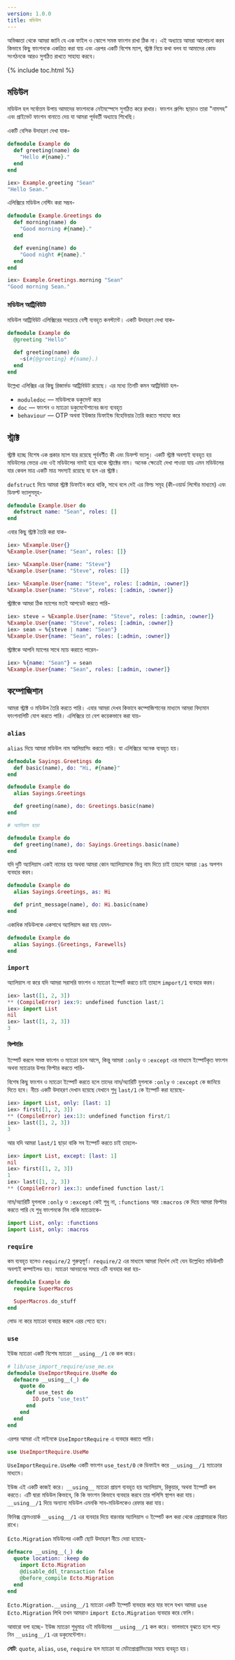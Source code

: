 ```yaml
---
version: 1.0.0
title: মডিউল 
---
```


অভিজ্ঞতা থেকে আমরা জানি যে এক ফাইল ও স্কোপে সমস্ত ফাংশন রাখা ঠিক না। এই অধ্যায়ে আমরা আলোচনা করব কিভাবে কিছু ফাংশনকে একত্রিত করা যায় এবং এরপর একটি বিশেষ ম্যাপ, স্ট্রাক্ট নিয়ে কথা বলব যা আমাদের কোড সংগঠনকে আরও সুগঠিত রাখতে সাহায্য করবে। 

{% include toc.html %}

## মডিউল 

মডিউল হল সর্বোত্তম উপায় আমাদের ফাংশনকে নেইমস্পেসে সুগঠিত করে রাখার। ফাংশন গ্রুপিং ছাড়াও তারা "নামসহ" এবং প্রাইভেট ফাংশন বানাতে দেয় যা আমরা পূর্ববর্তী অধ্যায়ে শিখেছি। 

একটি বেসিক উদাহরণ দেখা যাক- 

``` elixir
defmodule Example do
  def greeting(name) do
    "Hello #{name}."
  end
end

iex> Example.greeting "Sean"
"Hello Sean."
```

এলিক্সিরে মডিউল নেস্টিং করা সম্ভব- 

```elixir
defmodule Example.Greetings do
  def morning(name) do
    "Good morning #{name}."
  end

  def evening(name) do
    "Good night #{name}."
  end
end

iex> Example.Greetings.morning "Sean"
"Good morning Sean."
```

### মডিউল আট্রিবিউট 

মডিউল আট্রিবিউট এলিক্সিরের সবচেয়ে বেশী ব্যবহৃত কনস্ট্যান্ট। একটি উদাহরণ দেখা যাক-

```elixir
defmodule Example do
  @greeting "Hello"

  def greeting(name) do
    ~s(#{@greeting} #{name}.)
  end
end
```

উল্লেখ্য এলিক্সির এর কিছু রিজার্ভড আট্রিবিউট রয়েছে। এর মধ্যে তিনটি কমন আট্রিবিউট হল- 

+ `moduledoc` — মডিউলকে ডকুমেন্ট করে
+ `doc` — ফাংশন ও ম্যাক্রো ডকুমেন্টেশানের জন্য ব্যবহৃত
+ `behaviour` — OTP অথবা ইউজার ডিফাইন্ড বিহেভিয়ার তৈরি করতে সাহায্য করে

## স্ট্রাক্ট 

স্ট্রাক্ট হচ্ছে বিশেষ এক প্রকার ম্যাপ যার রয়েছে পূর্ববর্ণীত কী এবং ডিফল্ট ভ্যালু। একটি স্ট্রাক্ট অবশ্যই ব্যবহৃত হয় মডিউলের ভেতর এবং ওই মডিউলের নামই হয়ে থাকে স্ট্রাক্টের নাম। অনেক ক্ষেত্রেই দেখা পাওয়া যায় এমন মডিউলের যার কেবল মাত্র একটি মাত্র সদস্যই রয়েছে যা হল এর স্ট্রাক্ট। 

`defstruct` দিয়ে আমরা স্ট্রাক্ট ডিফাইন করে থাকি, সাথে বলে দেই এর ফিল্ড সমূহ (কী-ওয়ার্ড লিস্টের মাধ্যমে) এবং ডিফল্ট ভ্যালুসমূহ- 

```elixir
defmodule Example.User do
  defstruct name: "Sean", roles: []
end
```

এবার কিছু স্ট্রাক্ট তৈরি করা যাক- 

```elixir
iex> %Example.User{}
%Example.User{name: "Sean", roles: []}

iex> %Example.User{name: "Steve"}
%Example.User{name: "Steve", roles: []}

iex> %Example.User{name: "Steve", roles: [:admin, :owner]}
%Example.User{name: "Steve", roles: [:admin, :owner]}
```
স্ট্রাক্টকে আমরা ঠিক ম্যাপের মতই আপডেট করতে পারি- 

```elixir
iex> steve = %Example.User{name: "Steve", roles: [:admin, :owner]}
%Example.User{name: "Steve", roles: [:admin, :owner]}
iex> sean = %{steve | name: "Sean"}
%Example.User{name: "Sean", roles: [:admin, :owner]}
```

স্ট্রাক্টকে আপনি ম্যাপের সাথে ম্যাচ করাতে পারেন-

```elixir
iex> %{name: "Sean"} = sean
%Example.User{name: "Sean", roles: [:admin, :owner]}
```

## কম্পোজিশান 

আমরা স্ট্রাক্ট ও মডিউল তৈরি করতে পারি। এবার আমরা দেখব কিভাবে কম্পোজিশানের মাধ্যমে আমরা বিদ্যমান ফাংশনালিটি যোগ করতে পারি। এলিক্সিরে তা বেশ কয়েকভাবে করা যায়- 

### `alias`

`alias` দিয়ে আমরা মডিউল নাম আলিয়াসিং করতে পারি। যা এলিক্সিরে অনেক ব্যবহৃত হয়। 

```elixir
defmodule Sayings.Greetings do
  def basic(name), do: "Hi, #{name}"
end

defmodule Example do
  alias Sayings.Greetings

  def greeting(name), do: Greetings.basic(name)
end

# অ্যালিয়াস ছাড়া 

defmodule Example do
  def greeting(name), do: Sayings.Greetings.basic(name)
end
```

যদি দুটি অ্যালিয়াস একই নামের হয় অথবা আমরা কোন অ্যালিয়াসকে ভিন্ন নাম দিতে চাই তাহলে আমরা `:as` অপশন ব্যবহার করব। 

```elixir
defmodule Example do
  alias Sayings.Greetings, as: Hi

  def print_message(name), do: Hi.basic(name)
end
```

একাধিক মডিউলকে একসাথে অ্যালিয়াস করা যায় যেমন-  

```elixir
defmodule Example do
  alias Sayings.{Greetings, Farewells}
end
```

### `import`

অ্যালিয়াস না করে যদি আমরা সরাসরি ফাংশন ও ম্যাক্রো ইম্পোর্ট করতে চাই তাহলে `import/1` ব্যবহার করব। 

```elixir
iex> last([1, 2, 3])
** (CompileError) iex:9: undefined function last/1
iex> import List
nil
iex> last([1, 2, 3])
3
```

#### ফিল্টারিং 

ইম্পোর্ট করলে সমস্ত ফাংশন ও ম্যাক্রো চলে আসে, কিন্তু আমরা `:only` ও `:except` এর মাধ্যমে ইম্পোর্টকৃত ফাংশন অথবা ম্যাক্রোর উপর ফিল্টার করতে পারি- 

বিশেষ কিছু ফাংশন ও ম্যাক্রো ইম্পোর্ট করতে হলে তাদের নাম/অ্যারিটি যুগলকে `:only` ও `:except` কে জানিয়ে দিতে হবে। নীচে একটি উদাহরণ দেখান হয়েছে যেখানে শুধু `last/1` কে ইম্পোর্ট করা হয়েছে-

```elixir
iex> import List, only: [last: 1]
iex> first([1, 2, 3])
** (CompileError) iex:13: undefined function first/1
iex> last([1, 2, 3])
3
```

আর যদি আমরা `last/1` ছাড়া বাকি সব ইম্পোর্ট করতে চাই তাহলে- 

```elixir
iex> import List, except: [last: 1]
nil
iex> first([1, 2, 3])
1
iex> last([1, 2, 3])
** (CompileError) iex:3: undefined function last/1
```

নাম/অ্যারিটি যুগলকে `:only` ও `:except` কেই শুধু না, `:functions` আর `:macros` কে দিয়ে আমরা ফিল্টার করতে পারি যে শুধু ফাংশনকে নিব নাকি ম্যাক্রোকে-

```elixir
import List, only: :functions
import List, only: :macros
```

### `require`

কম ব্যবহৃত হলেও `require/2` গুরুত্বপূর্ণ। `require/2` এর মাধ্যমে আমরা নির্দেশ দেই যেন উল্লেখিত মডিউলটি অবশ্যই কম্পাইলড হয়। ম্যাক্রো আনয়নের সময়ে এটি ব্যবহার করা হয়- 

```elixir
defmodule Example do
  require SuperMacros

  SuperMacros.do_stuff
end
```

লোড না করে ম্যাক্রো ব্যবহার করলে এরর পেতে হবে। 

### `use`

ইউজ ম্যাক্রো একটি বিশেষ ম্যাক্রো `__using__/1` কে কল করে। 

```elixir
# lib/use_import_require/use_me.ex
defmodule UseImportRequire.UseMe do
  defmacro __using__(_) do
    quote do
      def use_test do
        IO.puts "use_test"
      end
    end
  end
end
```

এরপর আমরা এই লাইনকে `UseImportRequire` এ ব্যবহার করতে পারি। 

```elixir
use UseImportRequire.UseMe
```

`UseImportRequire.UseMe` একটি ফাংশন `use_test/0` কে ডিফাইন করে `__using__/1` ম্যাক্রোর মাধ্যমে। 

ইউজ এই একটি কাজই করে। `__using__` ম্যাক্রো প্রায়শ ব্যবহৃত হয় অ্যালিয়াস, রিকুয়ার, অথবা ইম্পোর্ট কল করতে। এটি দ্বারা মডিউল কিভাবে, কি কি ফাংশন কিভাবে ব্যবহার করবে তার পলিসি স্থাপন করা যায়। `__using__/1` দিয়ে অন্যান্য মডিউল এমনকি সাব-মডিউলকেও রেফার করা যায়। 

ফিনিক্স ফ্রেমওয়ার্ক `__using__/1` এর ব্যবহার দিয়ে বারংবার অ্যালিয়াস ও ইম্পোর্ট কল করা থেকে প্রোগ্রামারকে বিরত রাখে। 

`Ecto.Migration` মডিউলের একটি ছোট উদাহরণ নীচে দেয়া হয়েছে-

```elixir
defmacro __using__(_) do
  quote location: :keep do
    import Ecto.Migration
    @disable_ddl_transaction false
    @before_compile Ecto.Migration
  end
end
```

`Ecto.Migration.__using__/1` ম্যাক্রো একটি ইম্পোর্ট ব্যবহার করে যার ফলে যখন আমরা `use Ecto.Migration` লিখি তখন আমরাও `import Ecto.Migration` ব্যবহার করে ফেলি।

আবারো বলা হচ্ছে- ইউজ ম্যাক্রো শুধুমাত্র ওই মডিউলের `__using__/1` কল করে। ভালভাবে বুঝতে হলে পড়ে নিন `__using__/1` এর ডকুমেন্টেশান। 

**নোট**: `quote`, `alias`, `use`, `require` হল ম্যাক্রো যা মেটাপ্রোগ্রামিংয়ের সময়ে ব্যবহৃত হয়।
<!-- TODO: Add link we advanced/metaprogramming is translated
[মেটাপ্রোগ্রামিংয়ের](../../advanced/metaprogramming) সময়ে ব্যবহৃত হয়। -->
